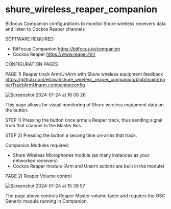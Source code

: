 # shure_wireless_reaper_companion
Bitfocus Companion configurations to monitor Shure wireless receivers data and listen to Cockos Reaper channels

SOFTWARE REQUIRED:
- BitFocus Companion https://bitfocus.io/companion
- Cockos Reaper https://www.reaper.fm/


CONFIGURATION PAGES

PAGE 1) Reaper track Arm/UnArm with Shure wireless equipment feedback
https://github.com/elraval/shure_wireless_reaper_companion/blob/main/reaperTrackArmUnarm.companionconfig

![Screenshot 2024-01-24 at 16 08 26](https://github.com/elraval/shure_wireless_reaper_companion/assets/22182319/a5d8c051-d598-4dc1-b9e1-49a7912564db)

  This page allows for visual monitoring of Shure wireless equipment data on the button.
  
  STEP 1) Pressing the button once arms a Reaper track, thus sending signal from that channel to the Master Bus.
  
  STEP 2) Pressing the button a secong time un-arms that track.

Companion Modules required:
 - Shure Wireless Microphones module (as many instances as your networked receivers) 
 - Cockos Reaper module (Arm and Unarm actions are built in the module)
   



PAGE 2) Reaper Volume control

![Screenshot 2024-01-24 at 15 39 57](https://github.com/elraval/shure_wireless_reaper_companion/assets/22182319/d7394489-14be-4c72-91d8-6284293b6380)

The page above controls Reaper Master volume fader and requires the OSC Generic module running in Companion.
